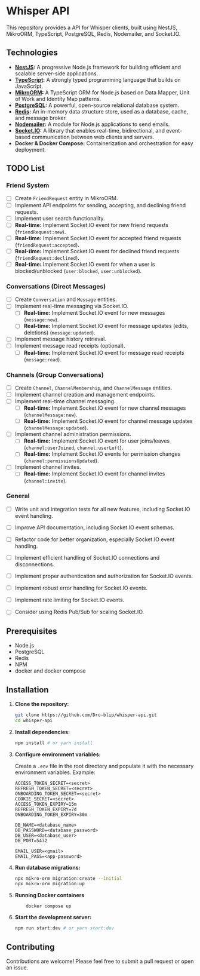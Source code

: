 # Whisper API

This repository provides a  API for Whisper clients, built using NestJS, MikroORM, TypeScript, PostgreSQL, Redis, Nodemailer, and Socket.IO.

## Technologies

-   **[NestJS](https://nestjs.com/):** A progressive Node.js framework for building efficient and scalable server-side applications.
-   **[TypeScript](https://www.typescriptlang.org/):** A strongly typed programming language that builds on JavaScript.
-   **[MikroORM](https://mikro-orm.io/):** A TypeScript ORM for Node.js based on Data Mapper, Unit of Work and Identity Map patterns.
-   **[PostgreSQL](https://www.postgresql.org/):** A powerful, open-source relational database system.
-   **[Redis](https://redis.io/):** An in-memory data structure store, used as a database, cache, and message broker.
-   **[Nodemailer](https://nodemailer.com/about/):** A module for Node.js applications to send emails.
-   **[Socket.IO](https://socket.io/):** A library that enables real-time, bidirectional, and event-based communication between web clients and servers.
-   **Docker & Docker Compose:** Containerization and orchestration for easy deployment.

## TODO List
### Friend System
-   [ ] Create `FriendRequest` entity in MikroORM.
-   [ ] Implement API endpoints for sending, accepting, and declining friend requests.
-   [ ] Implement user search functionality.
-   [ ] **Real-time:** Implement Socket.IO event for new friend requests (`friendRequest:new`).
-   [ ] **Real-time:** Implement Socket.IO event for accepted friend requests (`friendRequest:accepted`).
-   [ ] **Real-time:** Implement Socket.IO event for declined friend requests (`friendRequest:declined`).
-   [ ] **Real-time:** Implement Socket.IO event for when a user is blocked/unblocked (`user:blocked`, `user:unblocked`).

### Conversations (Direct Messages)

-   [ ] Create `Conversation` and `Message` entities.
-   [ ] Implement real-time messaging via Socket.IO.
    -   [ ] **Real-time:** Implement Socket.IO event for new messages (`message:new`).
    -   [ ] **Real-time:** Implement Socket.IO event for message updates (edits, deletions) (`message:updated`).
-   [ ] Implement message history retrieval.
-   [ ] Implement message read receipts (optional).
    -   [ ] **Real-time:** Implement Socket.IO event for message read receipts (`message:read`).

### Channels (Group Conversations)

-   [ ] Create `Channel`, `ChannelMembership`, and `ChannelMessage` entities.
-   [ ] Implement channel creation and management endpoints.
-   [ ] Implement real-time channel messaging.
    -   [ ] **Real-time:** Implement Socket.IO event for new channel messages (`channelMessage:new`).
    -   [ ] **Real-time:** Implement Socket.IO event for channel message updates (`channelMessage:updated`).
-   [ ] Implement channel administration permissions.
    -   [ ] **Real-time:** Implement Socket.IO event for user joins/leaves (`channel:userJoined`, `channel:userLeft`).
    -   [ ] **Real-time:** Implement Socket.IO events for permission changes (`channel:permissionsUpdated`).
-   [ ] Implement channel invites.
    -   [ ] **Real-time:** Implement Socket.IO event for channel invites (`channel:invite`).

### General

-   [ ] Write unit and integration tests for all new features, including Socket.IO event handling.
-   [ ] Improve API documentation, including Socket.IO event schemas.
-   [ ] Refactor code for better organization, especially Socket.IO event handling.
-   [ ] Implement efficient handling of Socket.IO connections and disconnections.
-   [ ] Implement proper authentication and authorization for Socket.IO events.
-   [ ] Implement robust error handling for Socket.IO events.
-   [ ] Implement rate limiting for Socket.IO events.
-   [ ] Consider using Redis Pub/Sub for scaling Socket.IO.


## Prerequisites
-   Node.js
-   PostgreSQL
-   Redis
-   NPM
-   docker and docker compose

## Installation
1.  **Clone the repository:**
    ```bash
    git clone https://github.com/Dru-blip/whisper-api.git
    cd whisper-api
    ```
2.  **Install dependencies:**
    ```bash
    npm install # or yarn install
    ```
3.  **Configure environment variables:**

    Create a `.env` file in the root directory and populate it with the necessary environment variables. Example:
    ```
    ACCESS_TOKEN_SECRET=<secret>
    REFRESH_TOKEN_SECRET=<secret>
    ONBOARDING_TOKEN_SECRET=<secret>
    COOKIE_SECRET=<secret>
    ACCESS_TOKEN_EXPIRY=15m
    REFRESH_TOKEN_EXPIRY=7d
    ONBOARDING_TOKEN_EXPIRY=30m
    ```
    ```
    DB_NAME=<database_name>
    DB_PASSWORD=<database_password>
    DB_USER=<database_user>
    DB_PORT=5432
    ```

    ```
    EMAIL_USER=<gmail>
    EMAIL_PASS=<app-password>
    ```

4.  **Run database migrations:**

    ```bash
    npx mikro-orm migration:create --initial
    npx mikro-orm migration:up
    ```
5. **Running Docker containers**
    ```
        docker compose up
    ```

5.  **Start the development server:**

    ```bash
    npm run start:dev # or yarn start:dev
    ```


## Contributing
Contributions are welcome! Please feel free to submit a pull request or open an issue.
